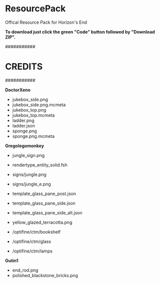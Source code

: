 # ResourcePack
Offical Resource Pack for Horizon's End

**To download just click the green "Code" button followed by "Download ZIP".**

###########
# CREDITS #
###########

**DoctorXeno**
 - jukebox_side.png
 - jukebox_side.png.mcmeta
 - jukebox_top.png
 - jukebox_top.mcmeta
 - ladder.png
 - ladder.json
 - sponge.png
 - sponge.png.mcmeta

**Gregolegomonkey**
 - jungle_sign.png
 - rendertype_entity_solid.fsh
 - signs/jungle.png
 - signs/jungle_e.png
 - template_glass_pane_post.json
 - template_glass_pane_side.json
 - template_glass_pane_side_alt.json
 - yellow_glazed_terracotta.png
 
 - /optifine/ctm/bookshelf
 - /optifine/ctm/glass
 - /optifine/ctm/lamps

**Gutin1**
 - end_rod.png
 - polished_blackstone_bricks.png
 
